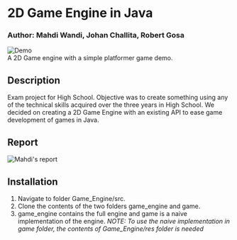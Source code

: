 # 2D Game Engine in Java
### Author: Mahdi Wandi, Johan Challita, Robert Gosa

![Demo](https://i.imgur.com/RzlfB0r.png)
<br>A 2D Game engine with a simple platformer game demo.

## Description
Exam project for High School. Objective was to create something using any of the technical skills acquired over the three years in High School. We decided on creating a 2D Game Engine with an existing API to ease game development of games in Java.

## Report
![Mahdi's report](https://docs.google.com/document/d/1VC4ZAkiL4pasXo8bzVVrHYl-IotAML531a67gDHpl_g/edit?usp=sharing)

## Installation
1. Navigate to folder Game_Engine/src.
2. Clone the contents of the two folders game_engine and game.
3. game_engine contains the full engine and game is a naive implementation of the engine.
*NOTE: To use the naive implementation in game folder, the contents of Game_Engine/res folder is needed*

